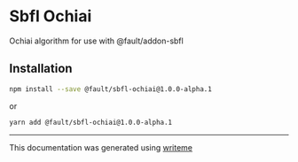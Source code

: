 # Sbfl Ochiai

Ochiai algorithm for use with @fault/addon-sbfl

## Installation

```bash
npm install --save @fault/sbfl-ochiai@1.0.0-alpha.1
```
or
```bash
yarn add @fault/sbfl-ochiai@1.0.0-alpha.1
```

---
This documentation was generated using [writeme](https://www.npmjs.com/package/@writeme/core)

